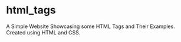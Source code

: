 # html_tags
A Simple Website Showcasing some HTML Tags and Their Examples. Created using HTML and CSS.
